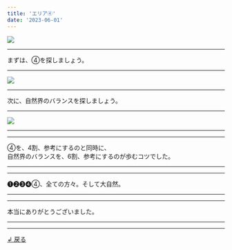 ```yaml
---
title: 'エリア④'
date: '2023-06-01'
---
```

![](/images/00.jpg)
***
まずは、④を探しましょう。
***
![](/images/00_n.jpg)
***
次に、自然界のバランスを探しましょう。
***
![](/images/00__n.jpg)
***
***
④を、4割、参考にするのと同時に、  
自然界のバランスを、6割、参考にするのが歩むコツでした。
***
***
➊➋➌➍④、全ての方々。そして大自然。
***
***
本当にありがとうございました。
***
***
[ ↲ 戻る ](https://01234567890.thebase.in/about)

